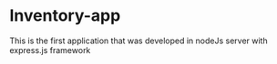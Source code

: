 # Inventory-app
This is the first application that was developed in nodeJs server with express.js framework 

